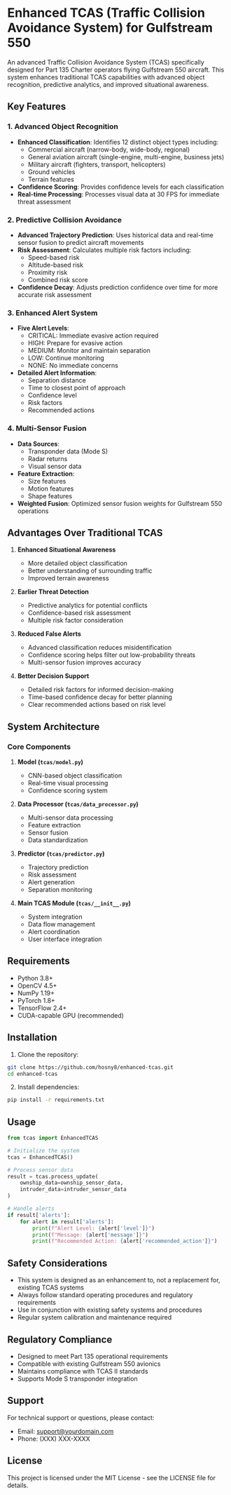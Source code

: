 # Enhanced TCAS (Traffic Collision Avoidance System) for Gulfstream 550

An advanced Traffic Collision Avoidance System (TCAS) specifically designed for Part 135 Charter operators flying Gulfstream 550 aircraft. This system enhances traditional TCAS capabilities with advanced object recognition, predictive analytics, and improved situational awareness.

## Key Features

### 1. Advanced Object Recognition
- **Enhanced Classification**: Identifies 12 distinct object types including:
  - Commercial aircraft (narrow-body, wide-body, regional)
  - General aviation aircraft (single-engine, multi-engine, business jets)
  - Military aircraft (fighters, transport, helicopters)
  - Ground vehicles
  - Terrain features
- **Confidence Scoring**: Provides confidence levels for each classification
- **Real-time Processing**: Processes visual data at 30 FPS for immediate threat assessment

### 2. Predictive Collision Avoidance
- **Advanced Trajectory Prediction**: Uses historical data and real-time sensor fusion to predict aircraft movements
- **Risk Assessment**: Calculates multiple risk factors including:
  - Speed-based risk
  - Altitude-based risk
  - Proximity risk
  - Combined risk score
- **Confidence Decay**: Adjusts prediction confidence over time for more accurate risk assessment

### 3. Enhanced Alert System
- **Five Alert Levels**:
  - CRITICAL: Immediate evasive action required
  - HIGH: Prepare for evasive action
  - MEDIUM: Monitor and maintain separation
  - LOW: Continue monitoring
  - NONE: No immediate concerns
- **Detailed Alert Information**:
  - Separation distance
  - Time to closest point of approach
  - Confidence level
  - Risk factors
  - Recommended actions

### 4. Multi-Sensor Fusion
- **Data Sources**:
  - Transponder data (Mode S)
  - Radar returns
  - Visual sensor data
- **Feature Extraction**:
  - Size features
  - Motion features
  - Shape features
- **Weighted Fusion**: Optimized sensor fusion weights for Gulfstream 550 operations

## Advantages Over Traditional TCAS

1. **Enhanced Situational Awareness**
   - More detailed object classification
   - Better understanding of surrounding traffic
   - Improved terrain awareness

2. **Earlier Threat Detection**
   - Predictive analytics for potential conflicts
   - Confidence-based risk assessment
   - Multiple risk factor consideration

3. **Reduced False Alerts**
   - Advanced classification reduces misidentification
   - Confidence scoring helps filter out low-probability threats
   - Multi-sensor fusion improves accuracy

4. **Better Decision Support**
   - Detailed risk factors for informed decision-making
   - Time-based confidence decay for better planning
   - Clear recommended actions based on risk level

## System Architecture

### Core Components

1. **Model (`tcas/model.py`)**
   - CNN-based object classification
   - Real-time visual processing
   - Confidence scoring system

2. **Data Processor (`tcas/data_processor.py`)**
   - Multi-sensor data processing
   - Feature extraction
   - Sensor fusion
   - Data standardization

3. **Predictor (`tcas/predictor.py`)**
   - Trajectory prediction
   - Risk assessment
   - Alert generation
   - Separation monitoring

4. **Main TCAS Module (`tcas/__init__.py`)**
   - System integration
   - Data flow management
   - Alert coordination
   - User interface integration

## Requirements

- Python 3.8+
- OpenCV 4.5+
- NumPy 1.19+
- PyTorch 1.8+
- TensorFlow 2.4+
- CUDA-capable GPU (recommended)

## Installation

1. Clone the repository:
```bash
git clone https://github.com/hosny8/enhanced-tcas.git
cd enhanced-tcas
```

2. Install dependencies:
```bash
pip install -r requirements.txt
```

## Usage

```python
from tcas import EnhancedTCAS

# Initialize the system
tcas = EnhancedTCAS()

# Process sensor data
result = tcas.process_update(
    ownship_data=ownship_sensor_data,
    intruder_data=intruder_sensor_data
)

# Handle alerts
if result['alerts']:
    for alert in result['alerts']:
        print(f"Alert Level: {alert['level']}")
        print(f"Message: {alert['message']}")
        print(f"Recommended Action: {alert['recommended_action']}")
```

## Safety Considerations

- This system is designed as an enhancement to, not a replacement for, existing TCAS systems
- Always follow standard operating procedures and regulatory requirements
- Use in conjunction with existing safety systems and procedures
- Regular system calibration and maintenance required

## Regulatory Compliance

- Designed to meet Part 135 operational requirements
- Compatible with existing Gulfstream 550 avionics
- Maintains compliance with TCAS II standards
- Supports Mode S transponder integration

## Support

For technical support or questions, please contact:
- Email: support@yourdomain.com
- Phone: (XXX) XXX-XXXX

## License

This project is licensed under the MIT License - see the LICENSE file for details. 